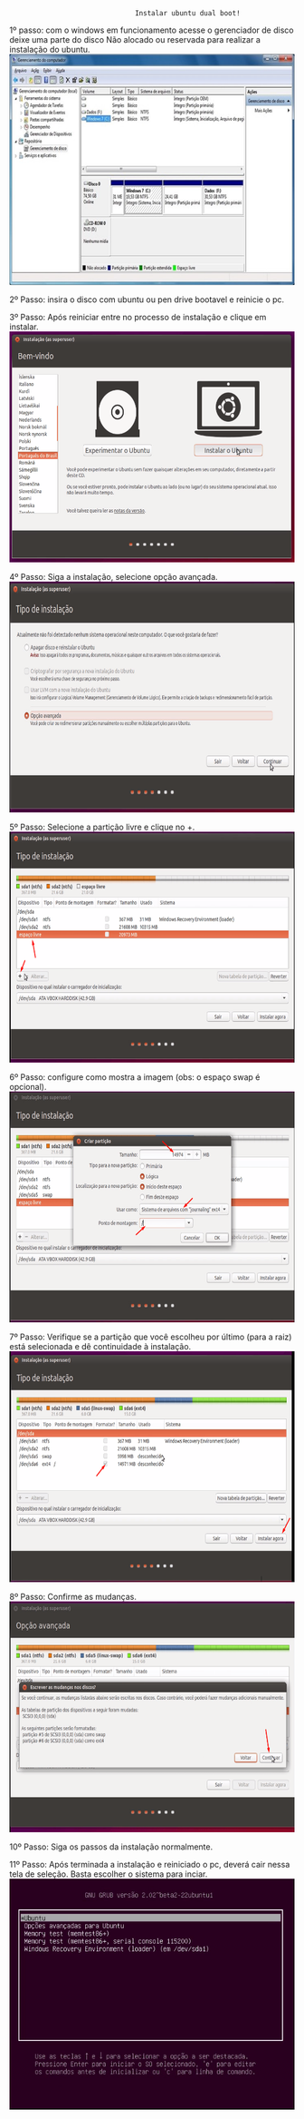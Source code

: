 			                       Instalar ubuntu dual boot!

1º passo: com o windows em funcionamento acesse o gerenciador de disco deixe uma parte do disco Não alocado ou reservada para realizar a instalação do ubuntu.
<img src="1.jpg" height="407" width="700">


2º Passo: insira o disco com ubuntu ou pen drive bootavel e reinicie o pc.

3º Passo: Após reiniciar entre no processo de instalação e clique em instalar.
<img src="2.png" height="407" width="700">


4º Passo: Siga  a instalação, selecione opção avançada.
<img src="3.png" height="407" width="700">


5º Passo: Selecione a partição livre e clique no +.
<img src="4.png" height="407" width="700">


6º Passo: configure como mostra a imagem (obs: o espaço swap é opcional).
<img src="5.png" height="407" width="700">


7º Passo: Verifique se a partição que você escolheu por último (para a raiz) está selecionada e dê continuidade à instalação.
<img src="6.png" height="407" width="700">


8º Passo: Confirme as mudanças.
<img src="7.png" height="407" width="700">


10º Passo: Siga os passos da instalação normalmente.

11º Passo: Após terminada a instalação e reiniciado o pc, deverá cair nessa tela de seleção. Basta escolher o sistema para inciar.
<img src="8.png" height="407" width="700">
